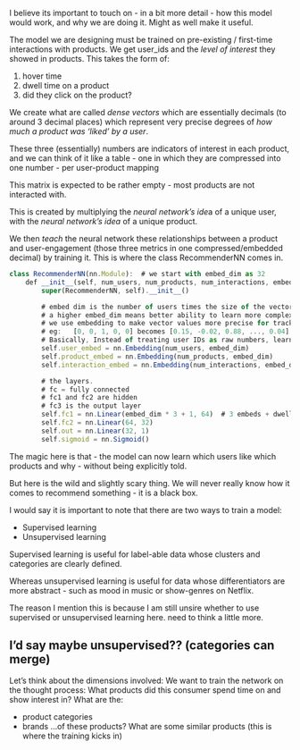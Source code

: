 I believe its important to touch on - in a bit more detail - how this model would work, and why we are doing it. Might as well make it useful.

The model we are designing must be trained on pre-existing / first-time interactions with products. We get user_ids and the *level of interest* they showed in products. This takes the form of:

1. hover time
2. dwell time on a product
3. did they click on the product?

We create what are called *dense vectors* which are essentially decimals (to around 3 decimal places) which represent very precise degrees of *how much a product was ‘liked’ by a user*.

These three (essentially) numbers are indicators of interest in each product, and we can think of it like a table - one in which they are compressed into one number - per user-product mapping

This matrix is expected to be rather empty - most products are not interacted with.

This is created by multiplying the *neural network’s ide*a of a unique user, with the *neural network’s idea* of a unique product. 

We then *teach* the neural network these relationships between a product and user-engagement (those three metrics in one compressed/embedded decimal) by training it. This is where the class RecommenderNN comes in.

```jsx
class RecommenderNN(nn.Module):  # we start with embed_dim as 32
    def __init__(self, num_users, num_products, num_interactions, embed_dim=32):
        super(RecommenderNN, self).__init__()

        # embed dim is the number of users times the size of the vector used to represent each one (32 is a good start.)
        # a higher embed_dim means better ability to learn more complex patterns but the tradeoff is higher computation.
        # we use embedding to make vector values more precise for tracking preferences at a more nuanced level.
        # eg: 	[0, 0, 1, 0, 0] becomes [0.15, -0.02, 0.88, ..., 0.04] float mos. the numbers capture user habits, interests, or patterns
        # Basically, Instead of treating user IDs as raw numbers, learn a vector for each user that captures their behavior
        self.user_embed = nn.Embedding(num_users, embed_dim)
        self.product_embed = nn.Embedding(num_products, embed_dim)
        self.interaction_embed = nn.Embedding(num_interactions, embed_dim)

        # the layers.
        # fc = fully connected
        # fc1 and fc2 are hidden
        # fc3 is the output layer
        self.fc1 = nn.Linear(embed_dim * 3 + 1, 64)  # 3 embeds + dwell time
        self.fc2 = nn.Linear(64, 32)
        self.out = nn.Linear(32, 1)
        self.sigmoid = nn.Sigmoid()

```

The magic here is that - the model can now learn which users like which products and why - without being explicitly told.

But here is the wild and slightly scary thing. We will never really know how it comes to recommend something - it is a black box.

I would say it is important to note that there are two ways to train a model: 

- Supervised learning
- Unsupervised learning

Supervised learning is useful for label-able data whose clusters and categories are clearly defined.

Whereas unsupervised learning is useful for data whose differentiators are more abstract - such as mood in music or show-genres on Netflix.

The reason I mention this is because I am still unsire whether to use supervised or unsupervised learning here. need to think a little more.

I’d say maybe unsupervised?? (categories can merge)
---

Let’s think about the dimensions involved:
We want to train the network on the thought process:
What products did this consumer spend time on and show interest in?
What are the:

- product categories
- brands
…of these products?
What are some similar products (this is where the training kicks in)
